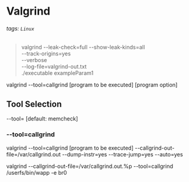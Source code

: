 # Valgrind
###### tags: `Linux`


> valgrind --leak-check=full --show-leak-kinds=all \
         --track-origins=yes \
         --verbose \
         --log-file=valgrind-out.txt \
         ./executable exampleParam1



valgrind --tool=callgrind [program to be executed] [program option]







## Tool Selection
--tool=<toolname> [default: memcheck]
### --tool=callgrind
valgrind --tool=callgrind [program to be executed] --callgrind-out-file=/var/callgrind.out --dump-instr=yes --trace-jump=yes --auto=yes
    
valgrind --callgrind-out-file=/var/callgrind.out.%p --tool=callgrind /userfs/bin/wapp -e br0 